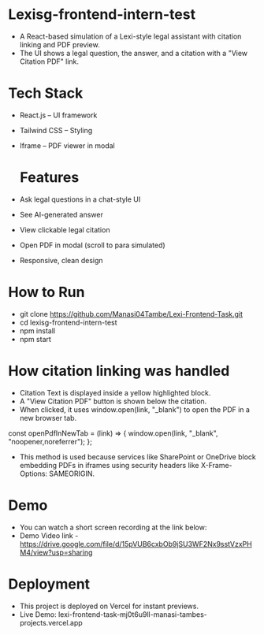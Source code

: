 # Lexisg-frontend-intern-test

- A React-based simulation of a Lexi-style legal assistant with citation linking and PDF preview.
- The UI shows a legal question, the answer, and a citation with a "View Citation PDF" link.

# Tech Stack
- React.js – UI framework
- Tailwind CSS – Styling
- Iframe – PDF viewer in modal

  # Features
- Ask legal questions in a chat-style UI
- See AI-generated answer
- View clickable legal citation
- Open PDF in modal (scroll to para simulated)
- Responsive, clean design

# How to Run
- git clone https://github.com/Manasi04Tambe/Lexi-Frontend-Task.git
- cd lexisg-frontend-intern-test
- npm install
- npm start

# How citation linking was handled
- Citation Text is displayed inside a yellow highlighted block.
- A "View Citation PDF" button is shown below the citation.
- When clicked, it uses window.open(link, "_blank") to open the PDF in a new browser tab.

const openPdfInNewTab = (link) => {
  window.open(link, "_blank", "noopener,noreferrer");
};

- This method is used because services like SharePoint or OneDrive block embedding PDFs in iframes using security headers like X-Frame-Options: SAMEORIGIN.

# Demo
- You can watch a short screen recording at the link below:
- Demo Video link - https://drive.google.com/file/d/15pVUB6cxbOb9jSU3WF2Nx9sstVzxPHM4/view?usp=sharing

# Deployment
- This project is deployed on Vercel for instant previews.
- Live Demo: lexi-frontend-task-mj0t6u9ll-manasi-tambes-projects.vercel.app


